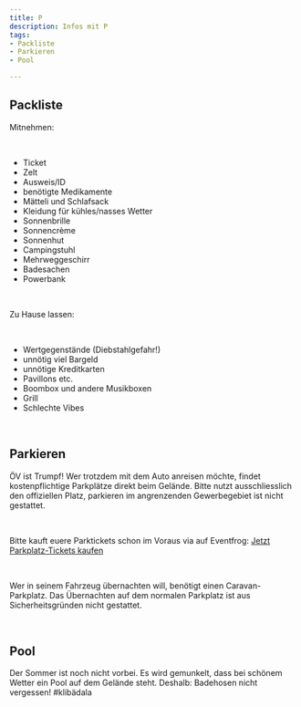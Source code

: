 ```yaml
---
title: P
description: Infos mit P
tags:
- Packliste
- Parkieren
- Pool

---
```

## Packliste

Mitnehmen:

<br />

* Ticket
* Zelt
* Ausweis/ID
* benötigte Medikamente
* Mätteli und Schlafsack
* Kleidung für kühles/nasses Wetter
* Sonnenbrille
* Sonnencrème
* Sonnenhut
* Campingstuhl
* Mehrweggeschirr
* Badesachen
* Powerbank

<br/>

Zu Hause lassen:

<br/>

* Wertgegenstände (Diebstahlgefahr!)
* unnötig viel Bargeld
* unnötige Kreditkarten
* Pavillons etc.
* Boombox und andere Musikboxen
* Grill
* Schlechte Vibes

<br />

## Parkieren

ÖV ist Trumpf! Wer trotzdem mit dem Auto anreisen möchte, findet kostenpflichtige Parkplätze direkt beim Gelände. Bitte nutzt ausschliesslich den offiziellen Platz, parkieren im angrenzenden Gewerbegebiet ist nicht gestattet.

<br />

Bitte kauft euere Parktickets schon im Voraus via auf Eventfrog: [Jetzt Parkplatz-Tickets kaufen](https://eventfrog.ch/de/p/festivals/weitere-festivals/lieder-und-kulturfest-2022-6833845387129228352.html)

<br />

Wer in seinem Fahrzeug übernachten will, benötigt einen Caravan-Parkplatz. Das Übernachten auf dem normalen Parkplatz ist aus Sicherheitsgründen nicht gestattet.

<br />

## Pool

Der Sommer ist noch nicht vorbei. Es wird gemunkelt, dass bei schönem Wetter ein Pool auf dem Gelände steht. Deshalb: Badehosen nicht vergessen! #klibädala